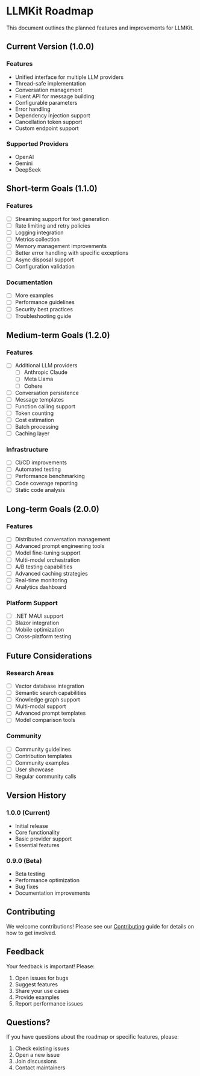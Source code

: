 # LLMKit Roadmap

This document outlines the planned features and improvements for LLMKit.

## Current Version (1.0.0)

### Features
- Unified interface for multiple LLM providers
- Thread-safe implementation
- Conversation management
- Fluent API for message building
- Configurable parameters
- Error handling
- Dependency injection support
- Cancellation token support
- Custom endpoint support

### Supported Providers
- OpenAI
- Gemini
- DeepSeek

## Short-term Goals (1.1.0)

### Features
- [ ] Streaming support for text generation
- [ ] Rate limiting and retry policies
- [ ] Logging integration
- [ ] Metrics collection
- [ ] Memory management improvements
- [ ] Better error handling with specific exceptions
- [ ] Async disposal support
- [ ] Configuration validation

### Documentation
- [ ] More examples
- [ ] Performance guidelines
- [ ] Security best practices
- [ ] Troubleshooting guide

## Medium-term Goals (1.2.0)

### Features
- [ ] Additional LLM providers
  - [ ] Anthropic Claude
  - [ ] Meta Llama
  - [ ] Cohere
- [ ] Conversation persistence
- [ ] Message templates
- [ ] Function calling support
- [ ] Token counting
- [ ] Cost estimation
- [ ] Batch processing
- [ ] Caching layer

### Infrastructure
- [ ] CI/CD improvements
- [ ] Automated testing
- [ ] Performance benchmarking
- [ ] Code coverage reporting
- [ ] Static code analysis

## Long-term Goals (2.0.0)

### Features
- [ ] Distributed conversation management
- [ ] Advanced prompt engineering tools
- [ ] Model fine-tuning support
- [ ] Multi-model orchestration
- [ ] A/B testing capabilities
- [ ] Advanced caching strategies
- [ ] Real-time monitoring
- [ ] Analytics dashboard

### Platform Support
- [ ] .NET MAUI support
- [ ] Blazor integration
- [ ] Mobile optimization
- [ ] Cross-platform testing

## Future Considerations

### Research Areas
- [ ] Vector database integration
- [ ] Semantic search capabilities
- [ ] Knowledge graph support
- [ ] Multi-modal support
- [ ] Advanced prompt templates
- [ ] Model comparison tools

### Community
- [ ] Community guidelines
- [ ] Contribution templates
- [ ] Community examples
- [ ] User showcase
- [ ] Regular community calls

## Version History

### 1.0.0 (Current)
- Initial release
- Core functionality
- Basic provider support
- Essential features

### 0.9.0 (Beta)
- Beta testing
- Performance optimization
- Bug fixes
- Documentation improvements

## Contributing

We welcome contributions! Please see our [Contributing](Contributing) guide for details on how to get involved.

## Feedback

Your feedback is important! Please:
1. Open issues for bugs
2. Suggest features
3. Share your use cases
4. Provide examples
5. Report performance issues

## Questions?

If you have questions about the roadmap or specific features, please:
1. Check existing issues
2. Open a new issue
3. Join discussions
4. Contact maintainers 